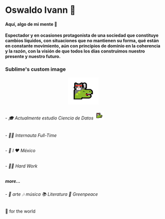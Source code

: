# Oswaldo Ivann 👋

#### Aquí, algo de mi mente  🦧
      
#### Espectador y en ocasiones protagonista de una sociedad que constituye cambios líquidos, con situaciones que no mantienen su forma, qué están en constante movimiento, aún con principios de dominio en la coherencia y la razón, con la visión de que todos los días construimos nuestro presente y nuestro futuro. 

### Sublime's custom image
<p align="center">
  <img src="https://github.com/Oswaldoivann/Oswaldoivann/blob/main/emoji-cat.png" alt="Sublime's custom image"/>
</p>

######  - 🎓  Actualmente estudio Ciencia de Datos    <img src="https://github.com/Oswaldoivann/Oswaldoivann/blob/main/emoji-cat.png" width="30"> 
</em></p>
######  - 🐱‍💻  Internauta Full-Time                                                           
######  - 🌮  I ❤ México
######  - 🐱‍👤  Hard Work

##### more...

######  - 🎨 arte 🎶 música 📚 Literatura 🌳 Greenpeace

##

🌻 for the world
